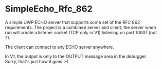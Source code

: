 # SimpleEcho_Rfc_862

A simple UWP ECHO server that supports some set of the RFC 862 requirements. The project is a combined server 
and client; the server when run will create a listener socket (TCP only in V1) listening on port 10007 (not 7).

The client can connect to any ECHO server anywhere.

In V1, the output is only to the OUTPUT message area in the debugger. Sorry, that's just how it goes :-)
